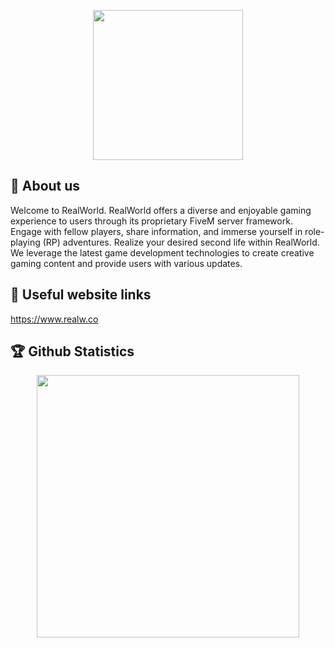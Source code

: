 <p align="center">
  <img width="240" height="240" src="https://server-static.realw.co/logo/v2/logo_default.png">
</p>

## 🎉 About us
Welcome to RealWorld. RealWorld offers a diverse and enjoyable gaming experience to users through its proprietary FiveM server framework. Engage with fellow players, share information, and immerse yourself in role-playing (RP) adventures. Realize your desired second life within RealWorld. We leverage the latest game development technologies to create creative gaming content and provide users with various updates.

## 🌟 Useful website links
https://www.realw.co

## 🏆 Github Statistics
<p align="center">
 <a href="https://www.realw.co" target="_blank"><img width="420" src="https://github-readme-stats.vercel.app/api?username=fivem-rw&count_private=true&show_icons=true&title_color=87CEEB&text_color=ffffff&icon_color=87CEEB&hide_border=true&bg_color=282a36&layout=compact&hide_title=false&hide_rank=false"><a>
</p>